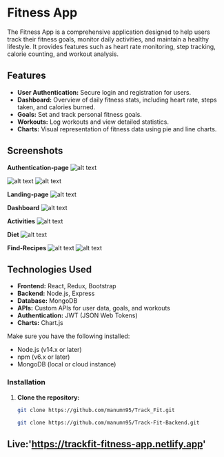 # Fitness App

The Fitness App is a comprehensive application designed to help users track their fitness goals, monitor daily activities, and maintain a healthy lifestyle. It provides features such as heart rate monitoring, step tracking, calorie counting, and workout analysis.

## Features

- **User Authentication:** Secure login and registration for users.
- **Dashboard:** Overview of daily fitness stats, including heart rate, steps taken, and calories burned.
- **Goals:** Set and track personal fitness goals.
- **Workouts:** Log workouts and view detailed statistics.
- **Charts:** Visual representation of fitness data using pie and line charts.

## Screenshots

**Authentication-page**
![alt text](image.png)

![alt text](image-1.png) ![alt text](image-2.png)

**Landing-page**
![alt text](image-3.png)

**Dashboard**
![alt text](image-4.png)

**Activities**
![alt text](image-5.png)

**Diet**
![alt text](image-6.png)

**Find-Recipes**
![alt text](image-7.png)
![alt text](image-8.png)

## Technologies Used

- **Frontend:** React, Redux, Bootstrap
- **Backend:** Node.js, Express
- **Database:** MongoDB
- **APIs:** Custom APIs for user data, goals, and workouts
- **Authentication:** JWT (JSON Web Tokens)
- **Charts:** Chart.js

Make sure you have the following installed:

- Node.js (v14.x or later)
- npm (v6.x or later)
- MongoDB (local or cloud instance)

### Installation

1. **Clone the repository:**

   ```bash
   git clone https://github.com/manumn95/Track_Fit.git
   ```

   ```bash
   git clone https://github.com/manumn95/Track-Fit-Backend.git
   ```

## Live:'https://trackfit-fitness-app.netlify.app'
